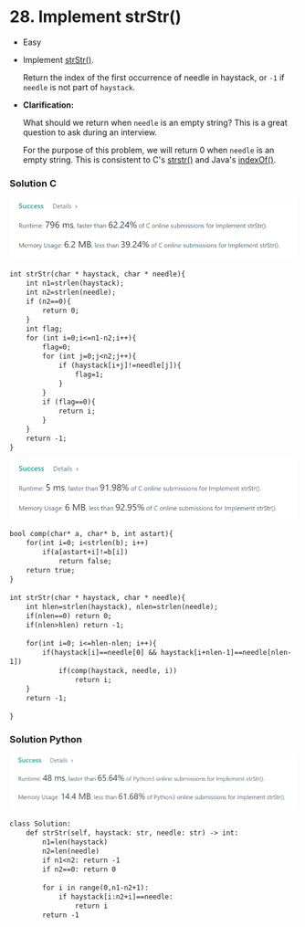 # 28. Implement strStr()

* Easy
*   Implement [strStr()](http://www.cplusplus.com/reference/cstring/strstr/).

    Return the index of the first occurrence of needle in haystack, or `-1` if `needle` is not part of `haystack`.
*   **Clarification:**

    What should we return when `needle` is an empty string? This is a great question to ask during an interview.

    For the purpose of this problem, we will return 0 when `needle` is an empty string. This is consistent to C's [strstr()](http://www.cplusplus.com/reference/cstring/strstr/) and Java's [indexOf()](https://docs.oracle.com/javase/7/docs/api/java/lang/String.html#indexOf\(java.lang.String\)).

### Solution C

![](<../.gitbook/assets/image (14) (1) (1) (1) (1).png>)

```
int strStr(char * haystack, char * needle){
    int n1=strlen(haystack);
    int n2=strlen(needle);
    if (n2==0){
        return 0;
    }
    int flag;
    for (int i=0;i<=n1-n2;i++){
        flag=0;
        for (int j=0;j<n2;j++){
            if (haystack[i+j]!=needle[j]){
                flag=1;
            }
        }
        if (flag==0){
            return i;
        }
    }
    return -1;
}
```

![](<../.gitbook/assets/image (20) (1) (1).png>)

```
bool comp(char* a, char* b, int astart){
    for(int i=0; i<strlen(b); i++)
        if(a[astart+i]!=b[i])
            return false;
    return true;
}

int strStr(char * haystack, char * needle){
    int hlen=strlen(haystack), nlen=strlen(needle);
    if(nlen==0) return 0;
    if(nlen>hlen) return -1;
    
    for(int i=0; i<=hlen-nlen; i++){
        if(haystack[i]==needle[0] && haystack[i+nlen-1]==needle[nlen-1])
            if(comp(haystack, needle, i))
                return i;
    }
    return -1;
    
}
```



### Solution Python&#x20;

![](<../.gitbook/assets/image (10) (1) (1) (1).png>)

```
class Solution:
    def strStr(self, haystack: str, needle: str) -> int:
        n1=len(haystack)
        n2=len(needle)
        if n1<n2: return -1
        if n2==0: return 0
        
        for i in range(0,n1-n2+1):
            if haystack[i:n2+i]==needle:
                return i
        return -1
```

